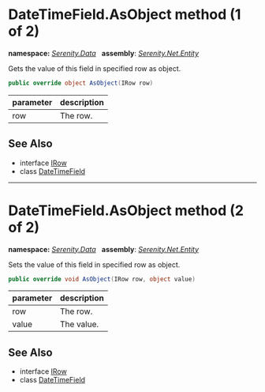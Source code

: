 # DateTimeField.AsObject method (1 of 2)
**namespace:** *[Serenity.Data](../../README.md#serenity.data-namespace)*   **assembly**: *[Serenity.Net.Entity](../../README.md)*

Gets the value of this field in specified row as object.

```csharp
public override object AsObject(IRow row)
```

| parameter | description |
| --- | --- |
| row | The row. |

## See Also

* interface [IRow](../IRow.md)
* class [DateTimeField](../DateTimeField.md)

---

# DateTimeField.AsObject method (2 of 2)
**namespace:** *[Serenity.Data](../../README.md#serenity.data-namespace)*   **assembly**: *[Serenity.Net.Entity](../../README.md)*

Sets the value of this field in specified row as object.

```csharp
public override void AsObject(IRow row, object value)
```

| parameter | description |
| --- | --- |
| row | The row. |
| value | The value. |

## See Also

* interface [IRow](../IRow.md)
* class [DateTimeField](../DateTimeField.md)